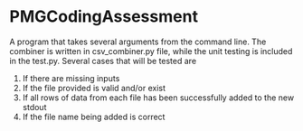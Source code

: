 # PMGCodingAssessment

A program that takes several arguments from the command line. The combiner is written in csv_combiner.py file, while the unit testing is included in the test.py. Several cases that will be tested are
<ol>
  <li>If there are missing inputs</li>
  <li>If the file provided is valid and/or exist</li>
  <li>If all rows of data from each file has been successfully added to the new stdout</li>
  <li>If the file name being added is correct</li>
</ol>
